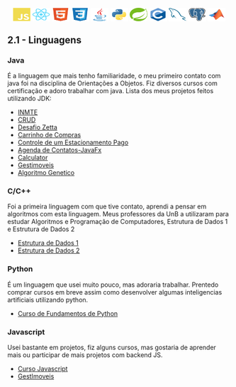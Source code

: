##
<div style="display: inline_block" align="center"><br>
  <img align="center" alt="Judeu-Js" height="30" width="40" src="https://raw.githubusercontent.com/devicons/devicon/master/icons/javascript/javascript-plain.svg">
  <img align="center" alt="Judeu-React" height="30" width="40" src="https://raw.githubusercontent.com/devicons/devicon/master/icons/react/react-original.svg">
  <img align="center" alt="Judeu-HTML" height="30" width="40" src="https://raw.githubusercontent.com/devicons/devicon/master/icons/html5/html5-original.svg">
  <img align="center" alt="Judeu-CSS" height="30" width="40" src="https://raw.githubusercontent.com/devicons/devicon/master/icons/css3/css3-original.svg">
  <img align="center" alt="Judeu-Java" height="30" width="40" src="https://raw.githubusercontent.com/devicons/devicon/master/icons/java/java-original.svg">
  <img align="center" alt="Judeu-Python" height="30" width="40" src="https://raw.githubusercontent.com/devicons/devicon/master/icons/python/python-original.svg">
  <img align="center" alt="Judeu-Spring" height="30" width="40" src="https://raw.githubusercontent.com/devicons/devicon/master/icons/spring/spring-original.svg">
  <img align="center" alt="Judeu-C" height="30" width="40" src="https://raw.githubusercontent.com/devicons/devicon/master/icons/c/c-original.svg">
  <img align="center" alt="Judeu-Mysql" height="30" width="40" src="https://raw.githubusercontent.com/devicons/devicon/master/icons/mysql/mysql-original.svg">
   <img align="center" alt="Judeu-Mysql" height="30" width="40" src="https://raw.githubusercontent.com/devicons/devicon/master/icons/postgresql/postgresql-original.svg">
   <img align="center" alt="Judeu-Mysql" height="30" width="40" src="https://raw.githubusercontent.com/devicons/devicon/master/icons/matlab/matlab-original.svg">
 </div> 
 <tr>
  </tr>
  
## 2.1 - Linguagens

### Java
  É a linguagem que mais tenho familiaridade, o meu primeiro contato com java foi na disciplina de Orientações a Objetos. Fiz diversos cursos com certificação e adoro trabalhar com java.
 Lista dos meus projetos feitos utilizando JDK:
<ul>
<li><a href="https://github.com/lramon2001/INMTE">INMTE</a></li>
<li><a href="https://github.com/lramon2001/CRUD">CRUD</a></li>
<li><a href="https://github.com/lramon2001/DesafioZetta">Desafio Zetta</a></li>
<li><a href="https://github.com/lramon2001/CarrinhoDeCompras">Carrinho de Compras</a></li>
<li><a href="https://github.com/lramon2001/ControleEstacionamentoPago">Controle de um Estacionamento Pago</a></li>
<li><a href="https://github.com/lramon2001/Agenda-de-Contatos-JavaFX">Agenda de Contatos-JavaFx</a></li>
<li><a href="https://github.com/lramon2001/Calculator">Calculator</a></li>
<li><a href="https://github.com/lramon2001/GestImoveis-Corretores">Gestimoveis</a></li>
<li><a href="https://github.com/lramon2001/Algoritmo-Genetico-UnB">Algoritmo Genetico</a></li>
</ul>
<tr>
</tr>

### C/C++
 
  Foi a primeira linguagem com que tive contato, aprendi a pensar em algoritmos com esta linguagem. Meus professores da UnB a utilizaram para estudar Algoritmos e Programação de Computadores, Estrutura de Dados 1 e Estrutura de Dados 2
<ul>
  <li><a href="https://github.com/lramon2001/EDA1_FGA_UnB">Estrutura de Dados 1</a></li>
  <li><a href="https://github.com/lramon2001/EDA2_FGA_UnB">Estrutura de Dados 2</a></li>
</ul>

<tr>
</tr>

### Python

É um linguagem que usei muito pouco, mas adoraria trabalhar. Prentedo comprar cursos em breve assim como desenvolver algumas inteligencias artificiais utilizando python.

<ul>
  <li><a href="https://github.com/lramon2001/Python-Fundamentos">Curso de Fundamentos de Python <a/></li>
  </ul>
  
  
  <tr>
</tr>

### Javascript
 
 Usei bastante em projetos, fiz alguns cursos, mas gostaria de aprender mais ou participar de mais projetos com backend JS.
 
 
 <ul>
  <li><a href="https://github.com/lramon2001/Curso-de-JavaScript">Curso Javascript</a></li>
  <li><a href="https://github.com/lramon2001/GestImoveis-Corretores">GestImoveis</a></li>
  </ul>
